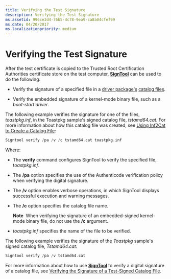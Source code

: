 ```yaml
---
title: Verifying the Test Signature
description: Verifying the Test Signature
ms.assetid: 996ce3d4-76b5-4c78-9ea9-ca8a04cfef99
ms.date: 04/20/2017
ms.localizationpriority: medium
---
```


# Verifying the Test Signature


After the test certificate is copied to the Trusted Root Certification Authorities certificate store on the test computer, [**SignTool**](https://msdn.microsoft.com/library/windows/hardware/ff551778) can be used to do the following:

-   Verify the signature of a specified file in a [driver package's](driver-packages.md) [catalog files](catalog-files.md).

-   Verify the embedded signature of a kernel-mode binary file, such as a *boot-start driver*.

The following example verifies the signature for one of the files, *toastpkg.inf*, in the Toastpkg sample's signed catalog file, *tstamd64.cat*. For more information about how this catalog file was created, see [Using Inf2Cat to Create a Catalog File](using-inf2cat-to-create-a-catalog-file.md):

```cpp
Signtool verify /pa /v /c tstamd64.cat toastpkg.inf
```

Where:

-   The **verify** command configures SignTool to verify the specified file, t*oastpkg.inf*.

-   The **/pa** option specifies the use of the Authenticode verification policy when verifying the digital signature.

-   The **/v** option enables verbose operations, in which SignTool displays successful execution and warning messages.

-   The **/c** option specifies the catalog file name.

    **Note**  When verifying the signature of an embedded-signed kernel-mode binary file, do not use the **/c** argument.

     

-   *toastpkg.inf* specifies the name of the file to be verified.

The following example verifies the signature of the *Toastpkg* sample's signed catalog file, *Tstamd64.cat*:

```cpp
Signtool verify /pa /v tstamd64.cat
```

For more information about how to use [**SignTool**](https://msdn.microsoft.com/library/windows/hardware/ff551778) to verify a digital signature of a catalog file, see [Verifying the Signature of a Test-Signed Catalog File](verifying-the-signature-of-a-test-signed-catalog-file.md).

 

 





